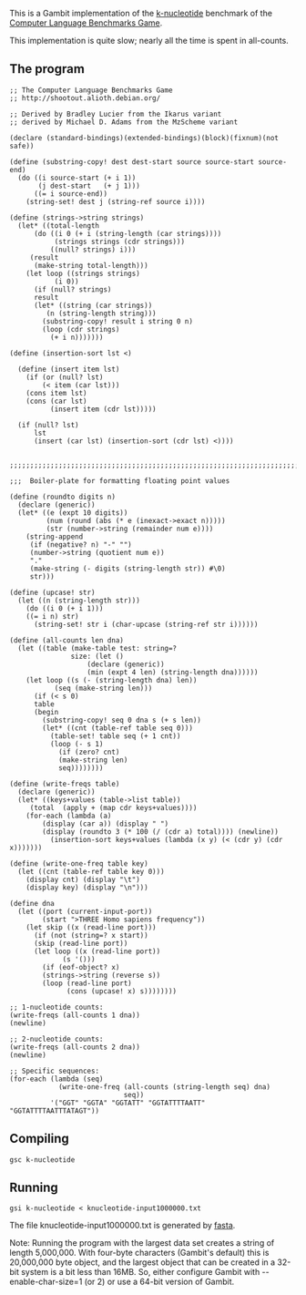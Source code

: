 This is a Gambit implementation of the
[k-nucleotide](http://shootout.alioth.debian.org/gp4sandbox/benchmark.php?test=knucleotide&lang=all)
benchmark of the [Computer Language Benchmarks
Game](Programming_language_shootout "wikilink").

This implementation is quite slow; nearly all the time is spent in
all-counts.

## The program

    ;; The Computer Language Benchmarks Game
    ;; http://shootout.alioth.debian.org/
    
    ;; Derived by Bradley Lucier from the Ikarus variant
    ;; derived by Michael D. Adams from the MzScheme variant
    
    (declare (standard-bindings)(extended-bindings)(block)(fixnum)(not safe))
    
    (define (substring-copy! dest dest-start source source-start source-end)
      (do ((i source-start (+ i 1))
           (j dest-start   (+ j 1)))
          ((= i source-end))
        (string-set! dest j (string-ref source i))))
    
    (define (strings->string strings)
      (let* ((total-length
          (do ((i 0 (+ i (string-length (car strings))))
               (strings strings (cdr strings)))
              ((null? strings) i)))
         (result
          (make-string total-length)))
        (let loop ((strings strings)
               (i 0))
          (if (null? strings)
          result
          (let* ((string (car strings))
             (n (string-length string)))
            (substring-copy! result i string 0 n)
            (loop (cdr strings)
              (+ i n)))))))
    
    (define (insertion-sort lst <)
    
      (define (insert item lst)
        (if (or (null? lst)
            (< item (car lst)))
        (cons item lst)
        (cons (car lst)
              (insert item (cdr lst)))))
    
      (if (null? lst)
          lst
          (insert (car lst) (insertion-sort (cdr lst) <))))
    
    
    ;;;;;;;;;;;;;;;;;;;;;;;;;;;;;;;;;;;;;;;;;;;;;;;;;;;;;;;;;;;;;;;;;;;;;;;;;;;;;;;
    
    ;;;  Boiler-plate for formatting floating point values
    
    (define (roundto digits n)
      (declare (generic))
      (let* ((e (expt 10 digits))
             (num (round (abs (* e (inexact->exact n)))))
             (str (number->string (remainder num e))))
        (string-append
         (if (negative? n) "-" "")
         (number->string (quotient num e))
         "."
         (make-string (- digits (string-length str)) #\0)
         str)))
    
    (define (upcase! str)
      (let ((n (string-length str)))
        (do ((i 0 (+ i 1)))
        ((= i n) str)
          (string-set! str i (char-upcase (string-ref str i))))))
    
    (define (all-counts len dna)
      (let ((table (make-table test: string=?
                   size: (let ()
                       (declare (generic))
                       (min (expt 4 len) (string-length dna))))))
        (let loop ((s (- (string-length dna) len))
               (seq (make-string len)))
          (if (< s 0)
          table
          (begin
            (substring-copy! seq 0 dna s (+ s len))
            (let* ((cnt (table-ref table seq 0)))
              (table-set! table seq (+ 1 cnt))
              (loop (- s 1)
                (if (zero? cnt)
                (make-string len)
                seq))))))))
    
    (define (write-freqs table)
      (declare (generic))
      (let* ((keys+values (table->list table))
         (total  (apply + (map cdr keys+values))))
        (for-each (lambda (a)
            (display (car a)) (display " ")
            (display (roundto 3 (* 100 (/ (cdr a) total)))) (newline))
              (insertion-sort keys+values (lambda (x y) (< (cdr y) (cdr x)))))))
    
    (define (write-one-freq table key)
      (let ((cnt (table-ref table key 0)))
        (display cnt) (display "\t")
        (display key) (display "\n")))
    
    (define dna
      (let ((port (current-input-port))
            (start ">THREE Homo sapiens frequency"))
        (let skip ((x (read-line port)))
          (if (not (string=? x start))
          (skip (read-line port))
          (let loop ((x (read-line port))
                 (s '()))
            (if (eof-object? x)
            (strings->string (reverse s))
            (loop (read-line port)
                  (cons (upcase! x) s))))))))
    
    ;; 1-nucleotide counts:
    (write-freqs (all-counts 1 dna))
    (newline)
    
    ;; 2-nucleotide counts:
    (write-freqs (all-counts 2 dna))
    (newline)
    
    ;; Specific sequences:
    (for-each (lambda (seq)
                (write-one-freq (all-counts (string-length seq) dna)
                                seq))
              '("GGT" "GGTA" "GGTATT" "GGTATTTTAATT" "GGTATTTTAATTTATAGT"))

## Compiling

    gsc k-nucleotide

## Running

    gsi k-nucleotide < knucleotide-input1000000.txt

The file knucleotide-input1000000.txt is generated by [
fasta](Programming_language_shootout:_fasta "wikilink").

Note: Running the program with the largest data set creates a string of
length 5,000,000. With four-byte characters (Gambit's default) this is
20,000,000 byte object, and the largest object that can be created in a
32-bit system is a bit less than 16MB. So, either configure Gambit with
--enable-char-size=1 (or 2) or use a 64-bit version of Gambit.
